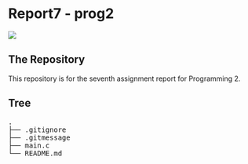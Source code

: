 # Report7 - prog2
<img src="https://img.shields.io/github/languages/code-size/kei-academic/prog2-report7">

## The Repository

This repository is for the seventh assignment report for Programming 2.

## Tree

<pre>
.
├── .gitignore
├── .gitmessage
├── main.c
└── README.md
</pre>
